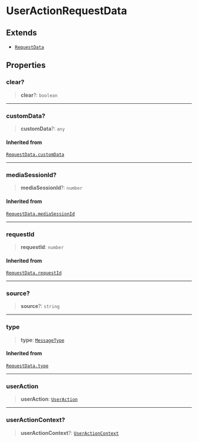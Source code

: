 # UserActionRequestData

## Extends

- [`RequestData`](reference/interfaces/RequestData.md)

## Properties

### clear?

> **clear**?: `boolean`

***

### customData?

> **customData**?: `any`

#### Inherited from

[`RequestData.customData`](reference/interfaces/RequestData.md#customdata)

***

### mediaSessionId?

> **mediaSessionId**?: `number`

#### Inherited from

[`RequestData.mediaSessionId`](reference/interfaces/RequestData.md#mediasessionid)

***

### requestId

> **requestId**: `number`

#### Inherited from

[`RequestData.requestId`](reference/interfaces/RequestData.md#requestid)

***

### source?

> **source**?: `string`

***

### type

> **type**: [`MessageType`](reference/enumerations/MessageType.md)

#### Inherited from

[`RequestData.type`](reference/interfaces/RequestData.md#type)

***

### userAction

> **userAction**: [`UserAction`](reference/enumerations/UserAction.md)

***

### userActionContext?

> **userActionContext**?: [`UserActionContext`](reference/enumerations/UserActionContext.md)

